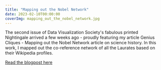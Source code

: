 ```yaml
---
title: "Mapping out the Nobel Network"
date: 2023-02-10T00:00:00
coverImg: mapping_out_the_nobel_network.jpg
---
```


The second issue of Data Visualization Society's fabulous printed Nightingale arrived a few weeks ago - proudly featuring my article Genius Cliques - Mapping out the Nobel Network article on science history. In this work, I mapped out the co-reference network of all the Laurates based on their Wikipedia profiles.

<!--more-->


[Read the blogpost here](https://www.linkedin.com/posts/milan-janosov_networkscience-datascience-datavisualization-activity-7040633828494721025-dA2w?utm_source=share&utm_medium=member_ios)

